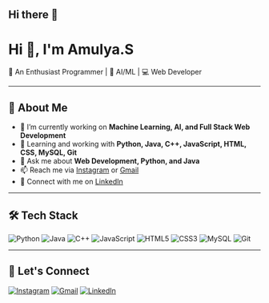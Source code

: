 ## Hi there 👋

# Hi 👋, I'm Amulya.S

🚀 An Enthusiast Programmer | 🌱 AI/ML | 💻 Web Developer

---

## 🔖 About Me

- 🔭 I’m currently working on **Machine Learning, AI, and Full Stack Web Development**
- 🌱 Learning and working with **Python, Java, C++, JavaScript, HTML, CSS, MySQL, Git**
- 💬 Ask me about **Web Development, Python, and Java**
- 📫 Reach me via [Instagram](https://instagram.com/amulya.s_07/) or [Gmail](mailto:amulyasomashekar64@gmail.com)
- 🔗 Connect with me on [LinkedIn](https://www.linkedin.com/in/amulya04/)

---

## 🛠️ Tech Stack

![Python](https://img.shields.io/badge/Python-blue?style=flat&logo=python)
![Java](https://img.shields.io/badge/Java-red?style=flat&logo=java)
![C++](https://img.shields.io/badge/C++-00599C?style=flat&logo=cplusplus)
![JavaScript](https://img.shields.io/badge/Javascript-yellow?style=flat&logo=javascript)
![HTML5](https://img.shields.io/badge/HTML5-orange?style=flat&logo=html5)
![CSS3](https://img.shields.io/badge/CSS3-blue?style=flat&logo=css3)
![MySQL](https://img.shields.io/badge/MySQL-blue?style=flat&logo=mysql)
![Git](https://img.shields.io/badge/Git-orange?style=flat&logo=git)

---

## 🔗 Let's Connect

[![Instagram](https://img.shields.io/badge/Instagram-E4405F?style=flat&logo=instagram&logoColor=white)](https://instagram.com/amulya.s_07/)
[![Gmail](https://img.shields.io/badge/Gmail-D14836?style=flat&logo=gmail&logoColor=white)](mailto:amulyasomashekar64@gmail.com)
[![LinkedIn](https://img.shields.io/badge/LinkedIn-0A66C2?style=flat&logo=linkedin&logoColor=white)](https://www.linkedin.com/in/amulya04/)
